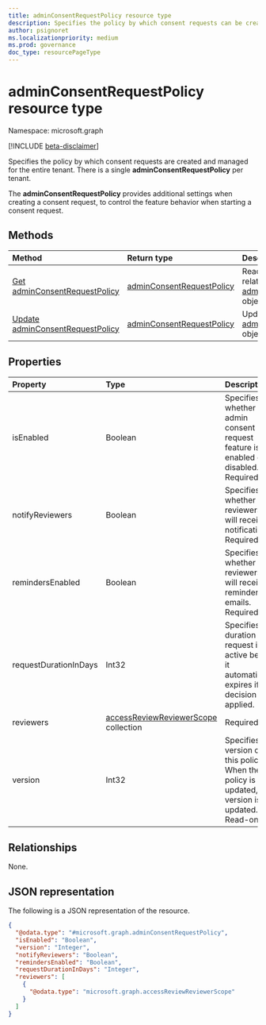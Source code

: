 ```yaml
---
title: adminConsentRequestPolicy resource type
description: Specifies the policy by which consent requests can be created and managed for the entire tenant.
author: psignoret
ms.localizationpriority: medium
ms.prod: governance
doc_type: resourcePageType
---
```


# adminConsentRequestPolicy resource type

Namespace: microsoft.graph

[!INCLUDE [beta-disclaimer](../../includes/beta-disclaimer.md)]

Specifies the policy by which consent requests are created and managed for the entire tenant. There is a single **adminConsentRequestPolicy** per tenant. 

The **adminConsentRequestPolicy** provides additional settings when creating a consent request, to control the feature behavior when starting a consent request.

## Methods

| Method                                                                         | Return type                                                            | Description                                                                                                                |
| :----------------------------------------------------------------------------- | :--------------------------------------------------------------------- | :------------------------------------------------------------------------------------------------------------------------- |
| [Get adminConsentRequestPolicy](../api/adminconsentrequestpolicy-get.md)       | [adminConsentRequestPolicy](../resources/adminconsentrequestpolicy.md) | Read the properties and relationships of an [adminConsentRequestPolicy](../resources/adminconsentrequestpolicy.md) object. |
| [Update adminConsentRequestPolicy](../api/adminconsentrequestpolicy-update.md) | [adminConsentRequestPolicy](../resources/adminconsentrequestpolicy.md) | Update the properties of an [adminConsentRequestPolicy](../resources/adminconsentrequestpolicy.md) object.                 |

## Properties

| Property              | Type                                                                              | Description                                                                                             |
| :-------------------- | :-------------------------------------------------------------------------------- | :------------------------------------------------------------------------------------------------------ |
| isEnabled             | Boolean                                                                           | Specifies whether the admin consent request feature is enabled or disabled. Required.                   |
| notifyReviewers       | Boolean                                                                           | Specifies whether reviewers will receive notifications. Required.                                       |
| remindersEnabled      | Boolean                                                                           | Specifies whether reviewers will receive reminder emails. Required.                                     |
| requestDurationInDays | Int32                                                                             | Specifies the duration the request is active before it automatically expires if no decision is applied. |
| reviewers             | [accessReviewReviewerScope](../resources/accessreviewreviewerscope.md) collection | Required.                                                                                               |
| version               | Int32                                                                             | Specifies the version of this policy. When the policy is updated, this version is updated. Read-only.   |

## Relationships

None.

## JSON representation

The following is a JSON representation of the resource.

<!-- {
  "blockType": "resource",
  "keyProperty": "id",
  "@odata.type": "microsoft.graph.adminConsentRequestPolicy",
  "openType": false
}
-->

```json
{
  "@odata.type": "#microsoft.graph.adminConsentRequestPolicy",
  "isEnabled": "Boolean",
  "version": "Integer",
  "notifyReviewers": "Boolean",
  "remindersEnabled": "Boolean",
  "requestDurationInDays": "Integer",
  "reviewers": [
    {
      "@odata.type": "microsoft.graph.accessReviewReviewerScope"
    }
  ]
}
```

